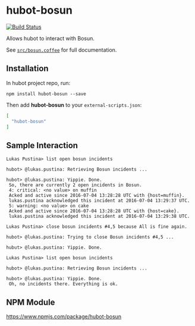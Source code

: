 # hubot-bosun

[![Build Status](https://travis-ci.org/lukaspustina/hubot-bosun.svg?branch=master)](https://travis-ci.org/lukaspustina/hubot-bosun)

Allows hubot to interact with Bosun.

See [`src/bosun.coffee`](src/bosun.coffee) for full documentation.

## Installation

In hubot project repo, run:

`npm install hubot-bosun --save`

Then add **hubot-bosun** to your `external-scripts.json`:

```json
[
  "hubot-bosun"
]
```

## Sample Interaction

```
Lukas Pustina> list open bosun incidents

hubot> @lukas.pustina: Retrieving Bosun incidents ...

hubot> @lukas.pustina: Yippie. Done.
 So, there are currently 2 open incidents in Bosun.
 4: critical: <no value> on muffin
 Acked and active since 2016-07-04 13:28:28 UTC with {host=muffin}.
 lukas.pustina acknowledged this incident at 2016-07-04 13:29:37 UTC.
 5: warning: <no value> on cake
 Acked and active since 2016-07-04 13:28:28 UTC with {host=cake}.
 lukas.pustina acknowledged this incident at 2016-07-04 13:29:38 UTC.

Lukas Pustina> close bosun incidents #4,5 because All is fine again.

hubot> @lukas.pustina: Trying to close Bosun incidents #4,5 ...

hubut> @lukas.pustina: Yippie. Done.

Lukas Pustina> list open bosun incidents

hubot> @lukas.pustina: Retrieving Bosun incidents ...

hubot> @lukas.pustina: Yippie. Done.
 Oh, no incidents there. Everything is ok.
```

## NPM Module

https://www.npmjs.com/package/hubot-bosun
